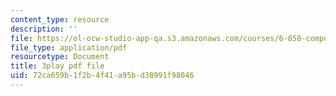 ```yaml
---
content_type: resource
description: ''
file: https://ol-ocw-studio-app-qa.s3.amazonaws.com/courses/6-858-computer-systems-security-fall-2014/72ca659b1f2b4f41a95bd38991f98046_WlmKwIe9z1Q.pdf
file_type: application/pdf
resourcetype: Document
title: 3play pdf file
uid: 72ca659b-1f2b-4f41-a95b-d38991f98046
---
```

